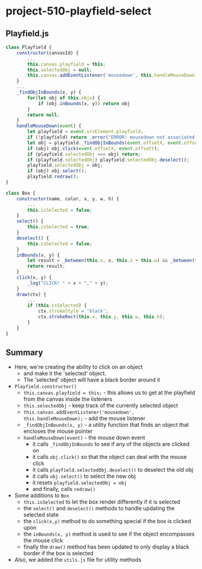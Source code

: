 # project-510-playfield-select

## Playfield.js
```js
class Playfield {
    constructor(canvasId) {
        ...
        this.canvas.playfield = this;
        this.selectedObj = null;
        this.canvas.addEventListener('mousedown', this.handleMouseDown);
    }
    ...
    _findObjInBounds(x, y) {
        for(let obj of this.objs) {
            if (obj.inBounds(x, y)) return obj
        }
        return null;
    }
    handleMouseDown(event) {
        let playfield = event.srcElement.playfield;
        if (!playfield) return _error("ERROR: mousedown not associated with a playfield");
        let obj = playfield._findObjInBounds(event.offsetX, event.offsetY);
        if (obj) obj.click(event.offsetX, event.offsetY);
        if (playfield.selectedObj === obj) return;
        if (playfield.selectedObj) playfield.selectedObj.deselect();
        playfield.selectedObj = obj;
        if (obj) obj.select();
        playfield.redraw();
}

class Box {
    constructor(name, color, x, y, w, h) {
        ...
        this.isSelected = false;
    }
    select() {
        this.isSelected = true;
    }
    deselect() {
        this.isSelected = false;
    }
    inBounds(x, y) {
        let result = _between(this.x, x, this.x + this.w) && _between(this.y, y, this.y + this.h);
        return result;
    }
    click(x, y) {
        _log("CLICK! " + x + "," + y);
    }
    draw(ctx) {
        ...
        if (this.isSelected) {
            ctx.strokeStyle = 'black';
            ctx.strokeRect(this.x, this.y, this.w, this.h);
        }
    }
}
```

## Summary
* Here, we're creating the ability to click on an object
  * and make it the 'selected' object.
  * The 'selected' object will have a black border around it
* `Playfield.constructor()`
  * `this.canvas.playfield = this;` - this allows us to get at the playfield from the canvas inside the listeners
  * `this.selectedObj` - keep track of the currently selected object
  * `this.canvas.addEventListener('mousedown', this.handleMouseDown);` - add the mouse listener
  * `_findObjInBounds(x, y)` - a utility function that finds an object that encloses the mouse pointer
  * `handleMouseDown(event)` - the mouse down event
    * it calls `_findObjInBounds` to see if any of the objects are clicked on
    * it calls `obj.click()` so that the object can deal with the mouse click
    * it calls `playfield.selectedObj.deselect()` to deselect the old obj
    * it calls `obj.select()` to select the new obj
    * it resets `playfield.selectedObj = obj`
    * and finally, calls `redraw()`
* Some additions to `Box`
  * `this.isSelected` to let the box render differently if it is selected
  * the `select()` and `deselect()` methods to handle updating the selected state
  * the `click(x,y)` method to do something special if the box is clicked upon
  * the `inBounds(x, y)` method is used to see if the object encompasses the mouse click
  * finally the `draw()` method has been updated to only display a black border if the box is selected
* Also, we added the `utils.js` file for utility methods